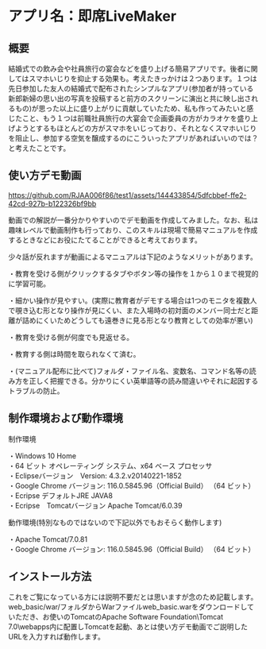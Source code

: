 # アプリ名：即席LiveMaker

## 概要

結婚式での飲み会や社員旅行の宴会などを盛り上げる簡易アプリです。後者に関してはスマホいじりを抑止する効果も。考えたきっかけは２つあります。１つは先日参加した友人の結婚式で配布されたシンプルなアプリ(参加者が持っている新郎新婦の思い出の写真を投稿すると前方のスクリーンに演出と共に映し出されるもの)が思った以上に盛り上がりに貢献していたため、私も作ってみたいと感じたこと、もう１つは前職社員旅行の大宴会で企画委員の方がカラオケを盛り上げようとするもほとんどの方がスマホをいじっており、それとなくスマホいじりを阻止し、参加する空気を醸成するのにこういったアプリがあればいいのでは？と考えたことです。
## 使い方デモ動画
https://github.com/RJAA006f86/test1/assets/144433854/5dfcbbef-ffe2-42cd-927b-b122326bf9bb

動画での解説が一番分かりやすいのでデモ動画を作成してみました。なお、私は趣味レベルで動画制作も行っており、このスキルは現場で簡易マニュアルを作成するときなどにお役にたてることができると考えております。

少々話が反れますが動画によるマニュアルは下記のようなメリットがあります。

・教育を受ける側がクリックするタブやボタン等の操作を１から１０まで視覚的に学習可能。

・細かい操作が見やすい。(実際に教育者がデモする場合は1つのモニタを複数人で覗き込む形となり操作が見にくい、また入場時の初対面のメンバー同士だと距離が詰めにくいためどうしても遠巻きに見る形となり教育としての効率が悪い)

・教育を受ける側が何度でも見返せる。

・教育する側は時間を取られなくて済む。

・(マニュアル配布に比べて)フォルダ・ファイル名、変数名、コマンド名等の読み方を正しく把握できる。分かりにくい英単語等の読み間違いやそれに起因するトラブルの防止。

## 制作環境および動作環境

制作環境

・Windows 10 Home  
・64 ビット オペレーティング システム、x64 ベース プロセッサ  
・Eclipseバージョン　Version: 4.3.2.v20140221-1852  
・Google Chrome バージョン: 116.0.5845.96（Official Build） （64 ビット）  
・Ecripse デフォルトJRE JAVA8  
・Ecripse　Tomcatバージョン Apache Tomcat/6.0.39  

動作環境(特別なものではないので下記以外でもおそらく動作します)

・Apache Tomcat/7.0.81  
・Google Chrome バージョン: 116.0.5845.96（Official Build） （64 ビット）

## インストール方法
これをご覧になっている方には説明不要だとは思いますが念のため記載します。  
web_basic/war/フォルダからWarファイルweb_basic.warをダウンロードしていただき、お使いのTomcatのApache Software Foundation\Tomcat 7.0\webapps内に配置しTomcatを起動、あとは使い方デモ動画でご説明したURLを入力すれば動作します。


